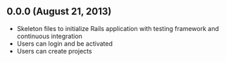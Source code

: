 ## 0.0.0 (August 21, 2013)

- Skeleton files to initialize Rails application with testing framework and continuous integration
- Users can login and be activated
- Users can create projects
